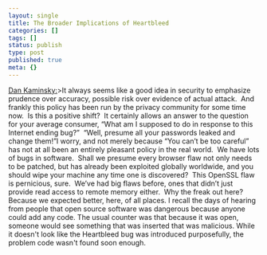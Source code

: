 ```yaml
---
layout: single
title: The Broader Implications of Heartbleed
categories: []
tags: []
status: publish
type: post
published: true
meta: {}
---
```

[Dan Kaminsky:](http://dankaminsky.com/2014/04/10/heartbleed/)>It always seems like a good idea in security to emphasize prudence over accuracy, possible risk over evidence of actual attack.  And frankly this policy has been run by the privacy community for some time now.  Is this a positive shift?  It certainly allows an answer to the question for your average consumer, “What am I supposed to do in response to this Internet ending bug?”  “Well, presume all your passwords leaked and change them!”I worry, and not merely because “You can’t be too careful” has not at all been an entirely pleasant policy in the real world.  We have lots of bugs in software.  Shall we presume every browser flaw not only needs to be patched, but has already been exploited globally worldwide, and you should wipe your machine any time one is discovered?  This OpenSSL flaw is pernicious, sure.  We’ve had big flaws before, ones that didn’t just provide read access to remote memory either.  Why the freak out here?Because we expected better, here, of all places.
I recall the days of hearing from people that open source software was dangerous because anyone could add any code. The usual counter was that because it was open, someone would see something that was inserted that was malicious. While it doesn't look like the Heartbleed bug was introduced purposefully, the problem code wasn't found soon enough. 
